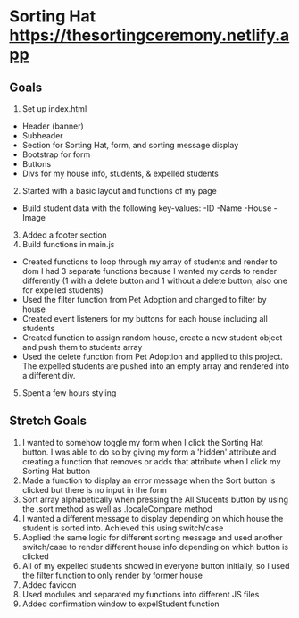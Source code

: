 # Sorting Hat https://thesortingceremony.netlify.app

## Goals

1. Set up index.html

- Header (banner)
- Subheader
- Section for Sorting Hat, form, and sorting message display
- Bootstrap for form
- Buttons
- Divs for my house info, students, & expelled students

2. Started with a basic layout and functions of my page

- Build student data with the following key-values:
  -ID
  -Name
  -House
  -Image

3. Added a footer section
4. Build functions in main.js

- Created functions to loop through my array of students and render to dom
  I had 3 separate functions because I wanted my cards to render differently (1 with a delete button and 1 without a delete button, also one for expelled students)
- Used the filter function from Pet Adoption and changed to filter by house
- Created event listeners for my buttons for each house including all students
- Created function to assign random house, create a new student object and push them to students array
- Used the delete function from Pet Adoption and applied to this project. The expelled students are pushed into an empty array and rendered into a different div.

5. Spent a few hours styling

## Stretch Goals

1. I wanted to somehow toggle my form when I click the Sorting Hat button. I was able to do so by giving my form a 'hidden' attribute and creating a function that removes or adds that attribute when I click my Sorting Hat button
2. Made a function to display an error message when the Sort button is clicked but there is no input in the form
3. Sort array alphabetically when pressing the All Students button by using the .sort method as well as .localeCompare method
4. I wanted a different message to display depending on which house the student is sorted into. Achieved this using switch/case
5. Applied the same logic for different sorting message and used another switch/case to render different house info depending on which button is clicked
6. All of my expelled students showed in everyone button initially, so I used the filter function to only render by former house
7. Added favicon
8. Used modules and separated my functions into different JS files
9. Added confirmation window to expelStudent function
